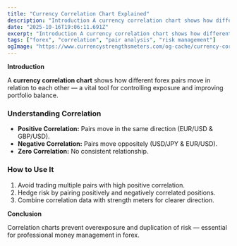 ```yaml
---
title: "Currency Correlation Chart Explained"
description: "Introduction A currency correlation chart shows how different forex pairs move in relation to each other — a vital tool for controlling exposure and improving p..."
date: "2025-10-16T19:06:11.691Z"
excerpt: "Introduction A currency correlation chart shows how different forex pairs move in relation to each other — a vital tool for controlling exposure and improving portfolio balance. Understanding Correlation - Positive Correlation: Pairs move in the same direction (EUR/USD & GBP/USD). - Negative Correlation: Pairs move oppositely (USD/JPY & EUR/USD)...."
tags: ["forex", "correlation", "pair analysis", "risk management"]
ogImage: "https://www.currencystrengthsmeters.com/og-cache/currency-correlation-chart-explained.jpg"
---
```

**Introduction**

A **currency correlation chart** shows how different forex pairs move in relation to each other — a vital tool for controlling exposure and improving portfolio balance.

### Understanding Correlation

- **Positive Correlation:** Pairs move in the same direction (EUR/USD & GBP/USD).  
- **Negative Correlation:** Pairs move oppositely (USD/JPY & EUR/USD).  
- **Zero Correlation:** No consistent relationship.

### How to Use It

1. Avoid trading multiple pairs with high positive correlation.  
2. Hedge risk by pairing positively and negatively correlated positions.  
3. Combine correlation data with strength meters for clearer direction.

**Conclusion**

Correlation charts prevent overexposure and duplication of risk — essential for professional money management in forex.
